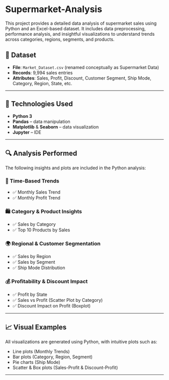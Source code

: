 # Supermarket-Analysis
This project provides a detailed data analysis of supermarket sales using Python and an Excel-based dataset. It includes data preprocessing, performance analysis, and insightful visualizations to understand trends across categories, regions, segments, and products.

## 📂 Dataset

- **File**: `Market_Dataset.csv` (renamed conceptually as Supermarket Data)
- **Records**: 9,994 sales entries
- **Attributes**: Sales, Profit, Discount, Customer Segment, Ship Mode, Category, Region, State, etc.

---

## 🧰 Technologies Used

- **Python 3**
- **Pandas** – data manipulation
- **Matplotlib** & **Seaborn** – data visualization
- **Jupyter** – IDE

---

## 🔍 Analysis Performed

The following insights and plots are included in the Python analysis:

### 📅 Time-Based Trends
- ✅ Monthly Sales Trend
- ✅ Monthly Profit Trend

### 🛍️ Category & Product Insights
- ✅ Sales by Category
- ✅ Top 10 Products by Sales

### 🌍 Regional & Customer Segmentation
- ✅ Sales by Region
- ✅ Sales by Segment
- ✅ Ship Mode Distribution

### 💰 Profitability & Discount Impact
- ✅ Profit by State
- ✅ Sales vs Profit (Scatter Plot by Category)
- ✅ Discount Impact on Profit (Boxplot)

---

## 📈 Visual Examples

All visualizations are generated using Python, with intuitive plots such as:
- Line plots (Monthly Trends)
- Bar plots (Category, Region, Segment)
- Pie charts (Ship Mode)
- Scatter & Box plots (Sales-Profit & Discount-Profit)

---
